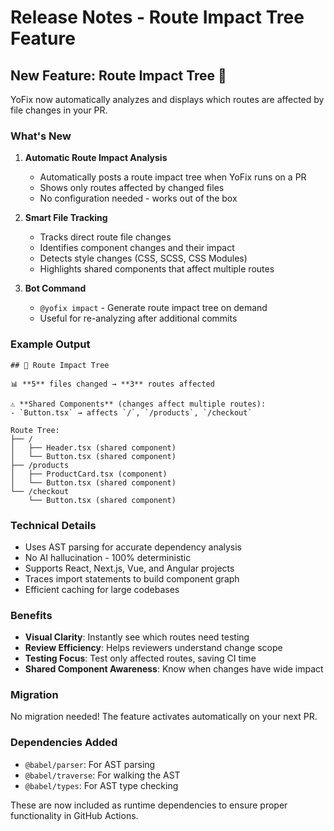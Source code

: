 # Release Notes - Route Impact Tree Feature

## New Feature: Route Impact Tree 🌳

YoFix now automatically analyzes and displays which routes are affected by file changes in your PR.

### What's New

1. **Automatic Route Impact Analysis**
   - Automatically posts a route impact tree when YoFix runs on a PR
   - Shows only routes affected by changed files
   - No configuration needed - works out of the box

2. **Smart File Tracking**
   - Tracks direct route file changes
   - Identifies component changes and their impact
   - Detects style changes (CSS, SCSS, CSS Modules)
   - Highlights shared components that affect multiple routes

3. **Bot Command**
   - `@yofix impact` - Generate route impact tree on demand
   - Useful for re-analyzing after additional commits

### Example Output

```
## 🌳 Route Impact Tree

📊 **5** files changed → **3** routes affected

⚠️ **Shared Components** (changes affect multiple routes):
- `Button.tsx` → affects `/`, `/products`, `/checkout`

Route Tree:
├── /
│   ├── Header.tsx (shared component)
│   └── Button.tsx (shared component)
├── /products
│   ├── ProductCard.tsx (component)
│   └── Button.tsx (shared component)
└── /checkout
    └── Button.tsx (shared component)
```

### Technical Details

- Uses AST parsing for accurate dependency analysis
- No AI hallucination - 100% deterministic
- Supports React, Next.js, Vue, and Angular projects
- Traces import statements to build component graph
- Efficient caching for large codebases

### Benefits

- **Visual Clarity**: Instantly see which routes need testing
- **Review Efficiency**: Helps reviewers understand change scope
- **Testing Focus**: Test only affected routes, saving CI time
- **Shared Component Awareness**: Know when changes have wide impact

### Migration

No migration needed! The feature activates automatically on your next PR.

### Dependencies Added

- `@babel/parser`: For AST parsing
- `@babel/traverse`: For walking the AST
- `@babel/types`: For AST type checking

These are now included as runtime dependencies to ensure proper functionality in GitHub Actions.